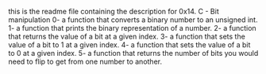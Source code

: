this is the readme file containing the description for 0x14. C - Bit manipulation
0- a function that converts a binary number to an unsigned int.
1- a function that prints the binary representation of a number.
2- a function that returns the value of a bit at a given index.
3- a function that sets the value of a bit to 1 at a given index.
4- a function that sets the value of a bit to 0 at a given index.
5- a function that returns the number of bits you would need to flip to get from one number to another.

